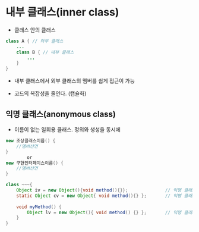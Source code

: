 # 내부 클래스(inner class)

- 클래스 안의 클래스

```java
class A { // 와부 클래스
    ...
    class B { // 내부 클래스
        ...
    }
}
```

- 내부 클래스에서 외부 클래스의 멤버를 쉽게 접근이 가능

- 코드의 복잡성을 줄인다. (캡슐화)



## 익명 클래스(anonymous class)

- 이름이 없는 일회용 클래스. 정의와 생성을 동시에

```java
new 조상클래스이름() {
    //멤버선언
}
		or
new 구현인터페이스이름() {
    //멤버선언
}
```

```java
class ~~~{
    Object iv = new Object(){void method(){}};				// 익명 클래스
    static Object cv = new Object{ void method(){} };		// 익명 클래스
    
    void myMethod() {
        Object lv = new Object(){ void method() {} };		// 익명 클래스
    }
}
```

